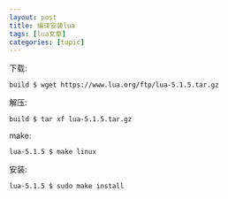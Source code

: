 ```yaml
---
layout: post
title: 编译安装lua 
tags: [lua文章]
categories: [topic]
---
```

<p>下载:</p>

<div class="highlighter-rouge"><div class="highlight"><pre class="highlight"><code>build $ wget https://www.lua.org/ftp/lua-5.1.5.tar.gz
</code></pre></div></div>

<p>解压:</p>

<div class="highlighter-rouge"><div class="highlight"><pre class="highlight"><code>build $ tar xf lua-5.1.5.tar.gz
</code></pre></div></div>

<p>make:</p>

<div class="highlighter-rouge"><div class="highlight"><pre class="highlight"><code>lua-5.1.5 $ make linux
</code></pre></div></div>

<p>安装:</p>

<div class="highlighter-rouge"><div class="highlight"><pre class="highlight"><code>lua-5.1.5 $ sudo make install
</code></pre></div></div>